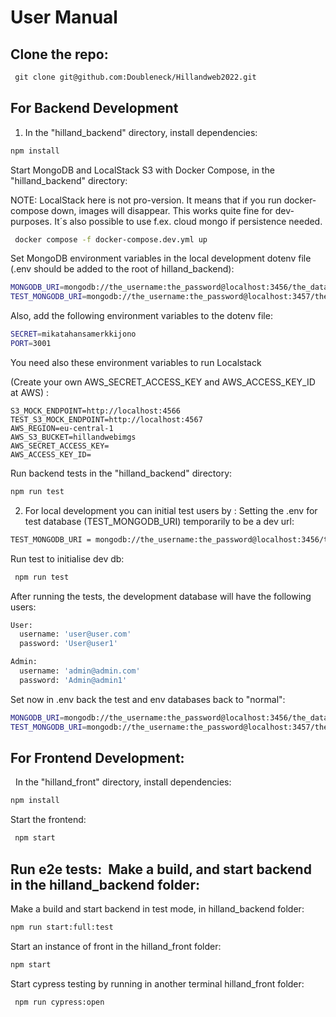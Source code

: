 # User Manual

## Clone the repo: 

```bash
 git clone git@github.com:Doubleneck/Hillandweb2022.git
```

## For Backend Development

1. In the "hilland_backend" directory, install dependencies:

```bash
npm install
```

Start MongoDB and LocalStack S3  with Docker Compose, in the "hilland_backend" directory:

NOTE: LocalStack here is not pro-version. It means that if you run docker-compose down, images will disappear.
This works quite fine for dev-purposes. It´s also possible to use f.ex. cloud mongo if persistence needed.

```bash
 docker compose -f docker-compose.dev.yml up
```

Set MongoDB environment variables in the local development dotenv file (.env should be added to the root of hilland_backend):

```bash
MONGODB_URI=mongodb://the_username:the_password@localhost:3456/the_database
TEST_MONGODB_URI=mongodb://the_username:the_password@localhost:3457/the_test_database
```

Also, add the following environment variables to the dotenv file: 

```bash
SECRET=mikatahansamerkkijono
PORT=3001
```

You need also these environment variables to run Localstack

(Create your own AWS_SECRET_ACCESS_KEY and AWS_ACCESS_KEY_ID at AWS) :  

```bash 
S3_MOCK_ENDPOINT=http://localhost:4566
TEST_S3_MOCK_ENDPOINT=http://localhost:4567
AWS_REGION=eu-central-1
AWS_S3_BUCKET=hillandwebimgs
AWS_SECRET_ACCESS_KEY=
AWS_ACCESS_KEY_ID=

```

Run backend tests in the "hilland_backend" directory:

```bash
npm run test
```


2. For local development you can initial test users by :
Setting the .env for test database (TEST_MONGODB_URI) temporarily to be a dev url: 

```bash
TEST_MONGODB_URI = mongodb://the_username:the_password@localhost:3456/the_database

```

Run test to initialise dev db: 

```bash
 npm run test
```

After running the tests, the development database will have the following users: 

```bash
User: 
  username: 'user@user.com'
  password: 'User@user1'

Admin: 
  username: 'admin@admin.com'
  password: 'Admin@admin1'
```

Set now in .env back the test and env databases back to "normal": 

```bash
MONGODB_URI=mongodb://the_username:the_password@localhost:3456/the_database
TEST_MONGODB_URI=mongodb://the_username:the_password@localhost:3457/the_test_database
```

## For Frontend Development:
 
In the "hilland_front" directory, install dependencies: 	

```bash
npm install
```

Start the frontend:

```bash
 npm start
```

## Run e2e tests:  Make a build, and start backend in the hilland_backend folder: 

Make a build and start backend in test mode, in hilland_backend folder: 

```bash
npm run start:full:test
```

Start an instance of front in the hilland_front folder: 

```bash
npm start
```

Start cypress testing by running in another terminal  hilland_front folder:

```bash
 npm run cypress:open
```


